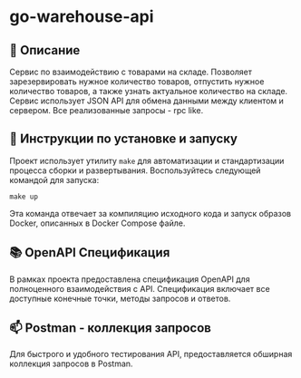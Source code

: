 # go-warehouse-api

## 📖 Описание

Сервис по взаимодействию с товарами на складе. Позволяет зарезервировать нужное количество товаров, отпустить нужное количество товаров, а также узнать актуальное количество на складе.
Сервис использует JSON API для обмена данными между клиентом и сервером. Все реализованные запросы - rpc like.
## 🚀 Инструкции по установке и запуску

Проект использует утилиту `make` для автоматизации и стандартизации процесса сборки и развертывания.
Воспользуйтесь следующей командой для запуска:

```make up```

Эта команда отвечает за компиляцию исходного кода и запуск образов Docker, описанных в Docker Compose файле.

## 📚 OpenAPI Спецификация

В рамках проекта предоставлена спецификация OpenAPI для полноценного взаимодействия с API. Спецификация включает все доступные конечные точки, методы запросов и ответов.

## 📫 Postman - коллекция запросов

Для быстрого и удобного тестирования API, предоставляется обширная коллекция запросов в Postman.
